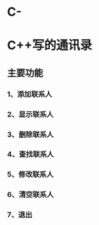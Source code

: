 # C-
# C++写的通讯录
## 主要功能
### 1、添加联系人
### 2、显示联系人
### 3、删除联系人
### 4、查找联系人
### 5、修改联系人
### 6、清空联系人
### 7、退出
